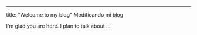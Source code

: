 ---
title: "Welcome to my blog"
Modificando mi blog

I'm glad you are here. I plan to talk about ...
